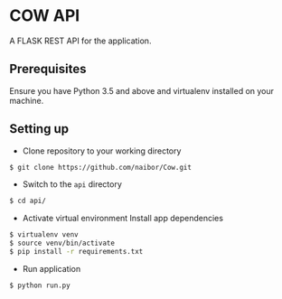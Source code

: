 # COW API

A FLASK REST API for the application.

## Prerequisites

Ensure you have Python 3.5 and above and virtualenv installed on your machine. 

## Setting up

* Clone repository to your working directory
```bash
$ git clone https://github.com/naibor/Cow.git
```

* Switch to the `api` directory
```bash
$ cd api/
```

* Activate virtual environment Install app dependencies
```bash
$ virtualenv venv
$ source venv/bin/activate
$ pip install -r requirements.txt
```

* Run application
```bash
$ python run.py
```

